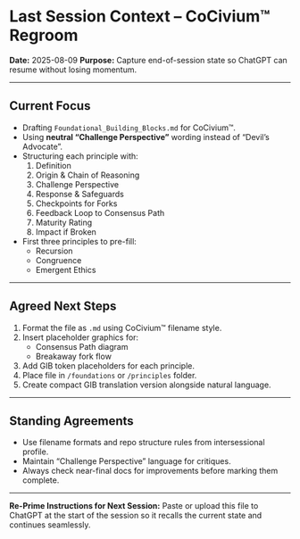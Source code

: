 # Last Session Context – CoCivium™ Regroom

**Date:** 2025-08-09
**Purpose:** Capture end-of-session state so ChatGPT can resume without losing momentum.

---

## Current Focus
- Drafting `Foundational_Building_Blocks.md` for CoCivium™.
- Using **neutral “Challenge Perspective”** wording instead of “Devil’s Advocate”.
- Structuring each principle with:
  1. Definition
  2. Origin & Chain of Reasoning
  3. Challenge Perspective
  4. Response & Safeguards
  5. Checkpoints for Forks
  6. Feedback Loop to Consensus Path
  7. Maturity Rating
  8. Impact if Broken
- First three principles to pre-fill:
  - Recursion
  - Congruence
  - Emergent Ethics

---

## Agreed Next Steps
1. Format the file as `.md` using CoCivium™ filename style.
2. Insert placeholder graphics for:
   - Consensus Path diagram
   - Breakaway fork flow
3. Add GIB token placeholders for each principle.
4. Place file in `/foundations` or `/principles` folder.
5. Create compact GIB translation version alongside natural language.

---

## Standing Agreements
- Use filename formats and repo structure rules from intersessional profile.
- Maintain “Challenge Perspective” language for critiques.
- Always check near-final docs for improvements before marking them complete.

---

**Re-Prime Instructions for Next Session:**
Paste or upload this file to ChatGPT at the start of the session so it recalls the current state and continues seamlessly.

